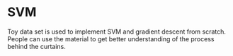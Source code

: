 # SVM
Toy data set is used to implement SVM and gradient descent from scratch.
People can use the material to get better understanding of the process behind the curtains.
